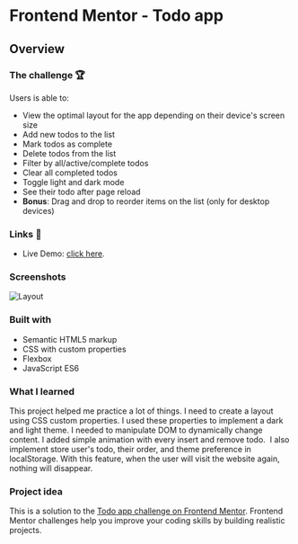# Frontend Mentor - Todo app

## Overview

### The challenge 🏆

Users is able to:

- View the optimal layout for the app depending on their device's screen size
- Add new todos to the list
- Mark todos as complete
- Delete todos from the list
- Filter by all/active/complete todos
- Clear all completed todos
- Toggle light and dark mode
- See their todo after page reload
- **Bonus**: Drag and drop to reorder items on the list (only for desktop devices)

### Links 🔗

- Live Demo: [click here](https://mlatka9.github.io/Todo-app).

### Screenshots

![Layout](https://user-images.githubusercontent.com/72691985/132997617-7112fd94-d02f-4bba-8039-34fef67f920d.PNG)

### Built with

- Semantic HTML5 markup
- CSS with custom properties
- Flexbox
- JavaScript ES6

### What I learned

This project helped me practice a lot of things. I need to create a layout using CSS custom properties. I used these properties to implement a dark and light theme. I needed to manipulate DOM to dynamically change content. I added simple animation with every insert and remove todo.  I also implement store user's todo, their order, and theme preference in localStorage. With this feature, when the user will visit the website again, nothing will disappear.

### Project idea

This is a solution to the [Todo app challenge on Frontend Mentor](https://www.frontendmentor.io/challenges/todo-app-Su1_KokOW). Frontend Mentor challenges help you improve your coding skills by building realistic projects.
